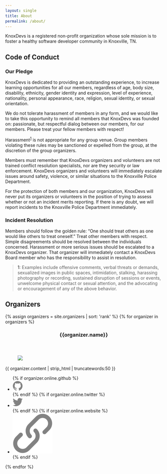 ```yaml
---
layout: single
title: About
permalink: /about/
---
```

KnoxDevs is a registered non-profit organization whose sole mission is to foster a healthy software developer community in Knoxville, TN.

## Code of Conduct

### Our Pledge
KnoxDevs is dedicated to providing an outstanding experience, to increase learning opportunities for all our members, regardless of age, body size, disability, ethnicity, gender identity and expression, level of experience, nationality, personal appearance, race, religion, sexual identity, or sexual orientation.

We do not tolerate harassment of members in any form, and we would like to take this opportunity to remind all members that KnoxDevs was founded on: passionate, but respectful dialog between our members, for our members. Please treat your fellow members with respect!

Harassment<sup>[1](#fn1)</sup> is not appropriate for any group venue. Group members violating these rules may be sanctioned or expelled from the group, at the discretion of the group organizers.

Members must remember that KnoxDevs organizers and volunteers are not trained conflict resolution specialists, nor are they security or law enforcement. KnoxDevs organizers and volunteers will immediately escalate issues around safety, violence, or similar situations to the Knoxville Police Department.

For the protection of both members and our organization, KnoxDevs will never put its organizers or volunteers in the position of trying to assess whether or not an incident merits reporting. If there is any doubt, we will report incidents to the Knoxville Police Department immediately.

### Incident Resolution
Members should follow the golden rule: “One should treat others as one would like others to treat oneself.” Treat other members with respect. Simple disagreements should be resolved between the individuals concerned. Harassment or more serious issues should be escalated to a KnoxDevs organizer. That organizer will immediately contact a KnoxDevs Board member who has the responsibility to assist in resolution.

><a name="fn1">1</a>: Examples include offensive comments, verbal threats or demands, sexualized images in public spaces, intimidation, stalking, harassing photography or recording, sustained disruption of sessions or events, unwelcome physical contact or sexual attention, and the advocating or encouragement of any of the above behavior.

## Organizers
<section class="cards">
{% assign organizers = site.organizers | sort: 'rank' %}
{% for organizer in organizers %}
<article class="card">
    <header class="card__title">
      <h3>{{organizer.name}}</h3>
    </header>
    <figure class="card__image">
        <img src="{{organizer.image}}">
    </figure>
    <main class="card__description">
      {{ organizer.content | strip_html | truncatewords:50 }}
    </main>
  <footer class="card__footer">
      <ul>
          {% if organizer.online.github %}
          <li><a href="https://github.com/{{ organizer.online.github }}" target="_blank"><img src="/assets/images/icon-github.svg" class="icon icon-github"></a></li>
          {% endif %}
          {% if organizer.online.twitter %}
          <li><a href="https://twitter.com/{{ organizer.online.twitter }}" target="_blank"><img src="/assets/images/icon-twitter.svg" class="icon icon-twitter"></a></li>
          {% endif %}
          {% if organizer.online.website %}
          <li><a href="http://{{ organizer.online.website }}" target="_blank"><img src="/assets/images/icon-link.svg" class="icon icon-website"></a></li>
          {% endif %}
      </ul>
  </footer>
</article>
{% endfor %}
</section>
